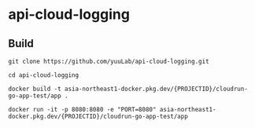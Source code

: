 # api-cloud-logging

## Build

```
git clone https://github.com/yuuLab/api-cloud-logging.git
```

```
cd api-cloud-logging
```

```
docker build -t asia-northeast1-docker.pkg.dev/{PROJECTID}/cloudrun-go-app-test/app .
```

```
docker run -it -p 8080:8080 -e "PORT=8080" asia-northeast1-docker.pkg.dev/{PROJECTID}/cloudrun-go-app-test/app
```
